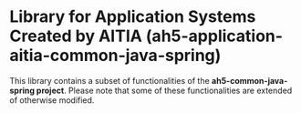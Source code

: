 # Library for Application Systems Created by AITIA (ah5-application-aitia-common-java-spring)

This library contains a subset of functionalities of the **ah5-common-java-spring project**. Please note that some of these functionalities are extended of otherwise modified. 
